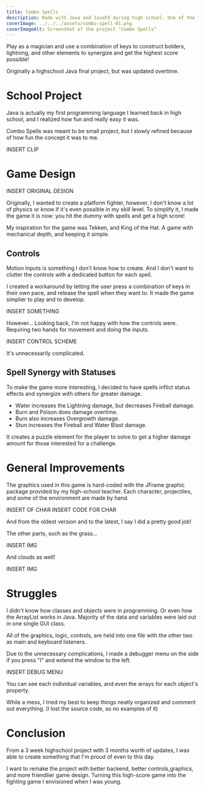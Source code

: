 ```yaml
---
title: Combo Spells
description: Made with Java and JavaFX during high school. One of the first programming projects I've made.
coverImage: ../../../assets/combo-spell-01.png
coverImageAlt: Screenshot of the project "Combo Spells"
---
```


Play as a magician and use a combination of keys to construct bolders, lightning, and other elements to synergize and get the highest score possible!

Originally a highschool Java final project, but was updated overtime.

# School Project

Java is actually my first programming language I learned back in high school, and I realized how fun and really easy it was.

Combo Spells was meant to be small project, but I slowly refined because of how fun the concept it was to me.

INSERT CLIP

# Game Design

INSERT ORIGINAL DESIGN

Originally, I wanted to create a platform fighter, however, I don't know a lot of physics or know if it's even possible in my skill level. To simplify it, I made the game it is now: you hit the dummy with spells and get a high score!

My inspiration for the game was Tekken, and King of the Hat. A game with mechanical depth, and keeping it simple.

## Controls

Motion Inputs is something I don't know how to create. And I don't want to clutter the controls with a dedicated button for each spell.

I created a workaround by letting the user press a combination of keys in their own pace, and release the spell when they want to. It made the game simplier to play and to develop.

INSERT SOMETHING

However... Looking back, I'm not happy with how the controls were. Requiring two hands for movement and doing the inputs.

INSERT CONTROL SCHEME

It's unnecessarily complicated.

## Spell Synergy with Statuses

To make the game more interesting, I decided to have spells inflict status effects and synergize with others for greater damage.

- Water increases the Lightning damage, but decreases Fireball damage.
- Burn and Poison does damage overtime.
- Burn also increases Overgrowth damage.
- Stun increases the Fireball and Water Blast damage.

It creates a puzzle element for the player to solve to get a higher damage amount for those interested for a challenge.

# General Improvements

The graphics used in this game is hard-coded with the JFrame graphic package provided by my high-school teacher. Each character, projectiles, and some of the environment are made by hand.

INSERT OF CHAR
INSERT CODE FOR CHAR

And from the oldest version and to the latest, I say I did a pretty good job!

<!-- <ComparisonContainer>
      <Fragment slot="before"></Fragment>
      <Fragment slot="after"></Fragment>
    </ComparisonContainer> -->

The other parts, such as the grass...

INSERT IMG

And clouds as well!

INSERT IMG

# Struggles

I didn't know how classes and objects were in programming. Or even how the ArrayList works in Java. Majority of the data and variables were laid out in one single GUI class.

All of the graphics, logic, controls, are held into one file with the other two as main and keyboard listeners.

Due to the unnecessary complications, I made a debugger menu on the side if you press "I" and extend the window to the left.

INSERT DEBUG MENU

You can see each individual variables, and even the arrays for each object's property.

While a mess, I tried my best to keep things neatly organized and comment out everything. (I lost the source code, so no examples of it)

# Conclusion

From a 3 week highschool project with 3 months worth of updates, I was able to create something that I'm proud of even to this day.

I want to remake the project with better backend, better controls,graphics, and more friendlier game design. Turning this high-score game into the fighting game I envisioned when I was young.
